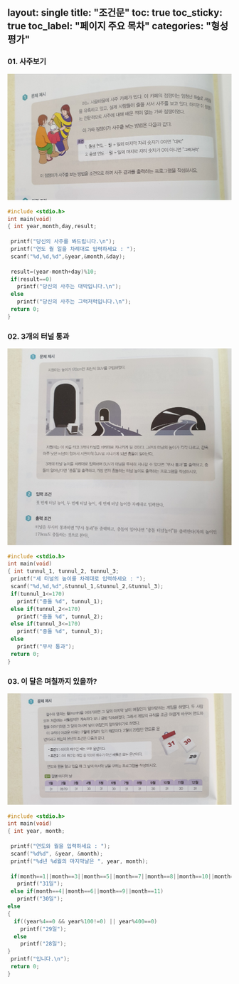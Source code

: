 layout: single
title: "조건문" 
toc: true
toc_sticky: true
toc_label: "페이지 주요 목차"
categories: "형성평가"
---


### 01. 사주보기
![saju](assets/images/사주.png)
~~~c
#include <stdio.h>
int main(void)
{ int year,month,day,result; 
 
 printf("당신의 사주를 봐드립니다.\n");
 printf("연도 월 일을 차례대로 입력하세요 : ");
 scanf("%d,%d,%d",&year,&month,&day);
 
 result=(year-month+day)%10;
 if(result==0)
   printf("당신의 사주는 대박입니다.\n");
 else
   printf("당신의 사주는 그럭저럭입니다.\n");
 return 0;
}
~~~


### 02. 3개의 터널 통과
![tunnul](assets/images/터널.png)
~~~c
#include <stdio.h>
int main(void)
{ int tunnul_1, tunnul_2, tunnul_3;
 printf("세 터널의 높이를 차례대로 입력하세요 : ");
 scanf("%d,%d,%d",&tunnul_1,&tunnul_2,&tunnul_3);
 if(tunnul_1<=170)
   printf("충돌 %d", tunnul_1);
 else if(tunnul_2<=170)
   printf("충돌 %d", tunnul_2);
 else if(tunnul_3<=170)
   printf("충돌 %d", tunnul_3);
 else
   printf("무사 통과");
 return 0;
}
~~~ 


### 03. 이 달은 며칠까지 있을까?
![callenderl](assets/images/이달.png)
~~~c
#include <stdio.h>
int main(void)
{ int year, month;
 
 printf("연도와 월을 입력하세요 : ");
 scanf("%d%d", &year, &month);
 printf("%d년 %d월의 마지막날은 ", year, month);

 if(month==1||month==3||month==5||month==7||month==8||month==10||month==12)
   printf("31일");
 else if(month==4||month==6||month==9||month==11)
   printf("30일");
else
{
  if((year%4==0 && year%100!=0) || year%400==0)
    printf("29일");
  else
    printf("28일");
}
 printf("입니다.\n");
 return 0;
}
~~~

